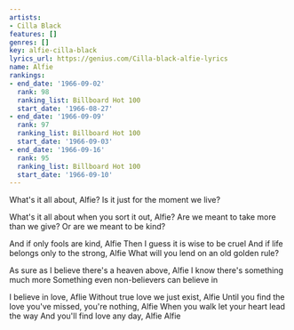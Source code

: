 ```yaml
---
artists:
- Cilla Black
features: []
genres: []
key: alfie-cilla-black
lyrics_url: https://genius.com/Cilla-black-alfie-lyrics
name: Alfie
rankings:
- end_date: '1966-09-02'
  rank: 98
  ranking_list: Billboard Hot 100
  start_date: '1966-08-27'
- end_date: '1966-09-09'
  rank: 97
  ranking_list: Billboard Hot 100
  start_date: '1966-09-03'
- end_date: '1966-09-16'
  rank: 95
  ranking_list: Billboard Hot 100
  start_date: '1966-09-10'
---
```

What's it all about, Alfie?
Is it just for the moment we live?

What's it all about when you sort it out, Alfie?
Are we meant to take more than we give?
Or are we meant to be kind?

And if only fools are kind, Alfie
Then I guess it is wise to be cruel
And if life belongs only to the strong, Alfie
What will you lend on an old golden rule?

As sure as I believe there's a heaven above, Alfie
I know there's something much more
Something even non-believers can believe in

I believe in love, Aflie
Without true love we just exist, Alfie
Until you find the love you've missed, you're nothing, Alfie
When you walk let your heart lead the way
And you'll find love any day, Alfie
Alfie
